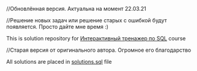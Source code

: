 //Обновлённая версия. Актуальна на момент 22.03.21

//Решение новых задач или решение старых с ошибкой будут появляется. Просто дайте мне время :)

This is solution repository for [Интерактивный тренажер по SQL](https://stepik.org/course/63054) course

//Старая версия от оригинального автора. Огромное его благодарство 

All solutions are placed in [solutions.sql](https://github.com/iamtodor/stepik-sql/blob/master/solutions.sql) file


